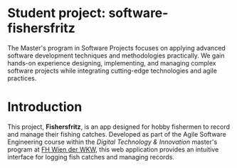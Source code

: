 # Student project: software-fishersfritz

The Master's program in Software Projects focuses on applying advanced software development techniques and methodologies practically. 
We gain hands-on experience designing, implementing, and managing complex software projects while integrating cutting-edge technologies and agile practices.

# Introduction

This project, **Fishersfritz**, is an app designed for hobby fishermen to record and manage their fishing catches. Developed as part of the Agile Software Engineering course within the *Digital Technology & Innovation* master's program at [FH Wien der WKW](https://www.fh-wien.ac.at/), this web application provides an intuitive interface for logging fish catches and managing records.


